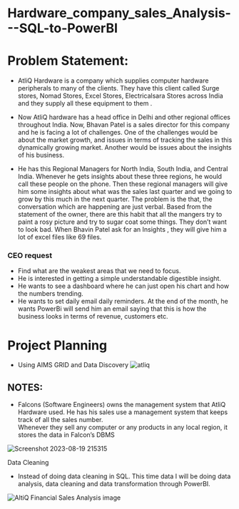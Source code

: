 # Hardware_company_sales_Analysis---SQL-to-PowerBI

# Problem Statement:
- AtliQ Hardware is a company which supplies computer hardware peripherals to many of the clients. They have this client called Surge stores, Nomad Stores, Excel Stores, Electricalsara Stores across India and they supply all these equipment to them .
  
-  Now AtliQ hardware has a head office in Delhi and other regional offices throughout India. 
Now, Bhavan Patel is a sales director for this company and he is facing a lot of challenges. One of the challenges would be about the market growth, and issues in terms of tracking the sales in this dynamically growing market. Another would be issues about the insights of his business. 

- He has this Regional Managers for North India, South India, and Central India. Whenever he gets insights about these three regions, he would call these people on the phone.  Then these regional managers will give him some insights about what was the sales last quarter and we going to grow by this much in the next quarter. 
The problem is the that, the conversation which are happening are just verbal.  Based from the statement of the owner, there are this habit that all the mangers try to paint a rosy picture and try to sugar coat some things. They don’t want to look bad. When Bhavin Patel ask for an Insights , they will give him a lot of excel files like 69 files. 

### CEO request
- Find what are the weakest areas that we need to focus.
- He is interested in getting a simple understandable digestible insight.
- He wants to see a dashboard where he can just open his chart and how the numbers trending.
- He wants to set daily email daily reminders.  At the end of the month, he wants PowerBi will send him an email saying that this is how the business looks in terms of revenue, customers etc. 

# Project Planning
- Using AIMS GRID and Data Discovery
![atliq](https://github.com/lois4801/Hardware_company_sales_Analysis---SQL-to-PowerBI/assets/96842662/a14a714e-7bcf-412d-a696-73a501dc0ac5)


## NOTES:
- Falcons (Software Engineers) owns the management system that  AtliQ Hardware used. He has his sales use a management system that keeps track of all the sales number.  
Whenever they sell any computer or any products in any local region, it stores the data in Falcon’s DBMS 

![Screenshot 2023-08-19 215315](https://github.com/lois4801/Hardware_company_sales_Analysis---SQL-to-PowerBI/assets/96842662/156285f9-031b-4911-ad32-24dcb2ac969f)


Data Cleaning
-	Instead of doing data cleaning in SQL. This time data I  will be doing data analysis, data cleaning and data transformation through PowerBI.




![AltiQ Financial Sales Analysis image](https://github.com/lois4801/Hardware_company_sales_Analysis---SQL-to-PowerBI/assets/96842662/805823ad-6efd-49ec-afde-6a6d7be4063c)
